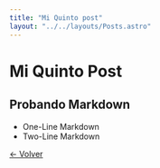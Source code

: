 ```yaml
---
title: "Mi Quinto post"
layout: "../../layouts/Posts.astro"
---
```


# Mi Quinto Post

## Probando Markdown

- One-Line Markdown
- Two-Line Markdown

[&larr; Volver](/posts)